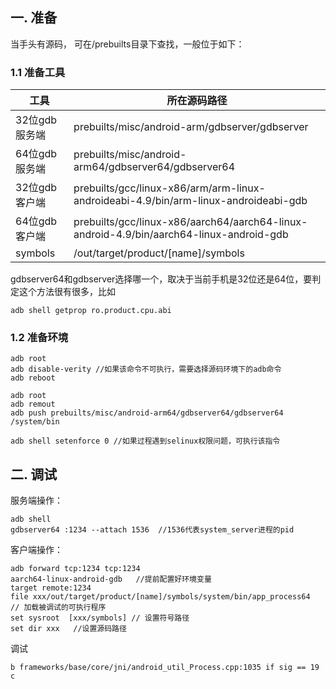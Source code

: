 
## 一. 准备

当手头有源码， 可在/prebuilts目录下查找，一般位于如下：

### 1.1 准备工具

|工具|所在源码路径|
|---|---|
|32位gdb服务端|prebuilts/misc/android-arm/gdbserver/gdbserver|
|64位gdb服务端|prebuilts/misc/android-arm64/gdbserver64/gdbserver64|
|32位gdb客户端|prebuilts/gcc/linux-x86/arm/arm-linux-androideabi-4.9/bin/arm-linux-androideabi-gdb|
|64位gdb客户端|prebuilts/gcc/linux-x86/aarch64/aarch64-linux-android-4.9/bin/aarch64-linux-android-gdb|
|symbols|/out/target/product/[name]/symbols|

gdbserver64和gdbserver选择哪一个，取决于当前手机是32位还是64位，要判定这个方法很有很多，比如

    adb shell getprop ro.product.cpu.abi


### 1.2 准备环境

    adb root
    adb disable-verity //如果该命令不可执行，需要选择源码环境下的adb命令
    adb reboot

    adb root
    adb remout
    adb push prebuilts/misc/android-arm64/gdbserver64/gdbserver64 /system/bin

    adb shell setenforce 0 //如果过程遇到selinux权限问题，可执行该指令



## 二. 调试

服务端操作：

    adb shell
    gdbserver64 :1234 --attach 1536  //1536代表system_server进程的pid


客户端操作：

    adb forward tcp:1234 tcp:1234
    aarch64-linux-android-gdb   //提前配置好环境变量
    target remote:1234
    file xxx/out/target/product/[name]/symbols/system/bin/app_process64  // 加载被调试的可执行程序
    set sysroot  [xxx/symbols] // 设置符号路径
    set dir xxx   //设置源码路径

调试

    b frameworks/base/core/jni/android_util_Process.cpp:1035 if sig == 19
    c
